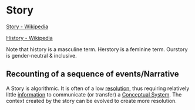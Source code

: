 # Story

[Story - Wikipedia](https://en.wikipedia.org/wiki/Story)

[History - Wikipedia](https://en.wikipedia.org/wiki/History)

Note that history is a masculine term. Herstory is a feminine term. Ourstory is gender-neutral & inclusive.

## Recounting of a sequence of events/Narrative

A Story is algorithmic. It is often of a low [resolution](./resolution.md), thus requiring relatively little [information](./information.md) to communicate (or transfer) a [Conceptual System](./conceptual-system.md). The context created by the story can be evolved to create more resolution.
